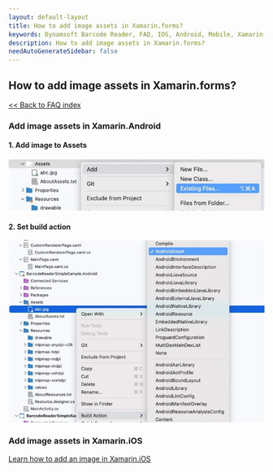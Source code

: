 ```yaml
---
layout: default-layout
title: How to add image assets in Xamarin.forms?
keywords: Dynamsoft Barcode Reader, FAQ, IOS, Android, Mobile, Xamarin, image
description: How to add image assets in Xamarin.forms?
needAutoGenerateSidebar: false
---
```


## How to add image assets in Xamarin.forms?

[<< Back to FAQ index](index.md)

### Add image assets in Xamarin.Android
#### 1. Add image to Assets<br />
![Add image to Assets](assets/add_asset.jpg)<br />
#### 2. Set build action<br />
![Set build action](assets/build_action.jpg)<br />

### Add image assets in Xamarin.iOS
[Learn how to add an image in Xamarin.iOS](https://learn.microsoft.com/en-us/xamarin/ios/app-fundamentals/images-icons/displaying-an-image?tabs=macos)
